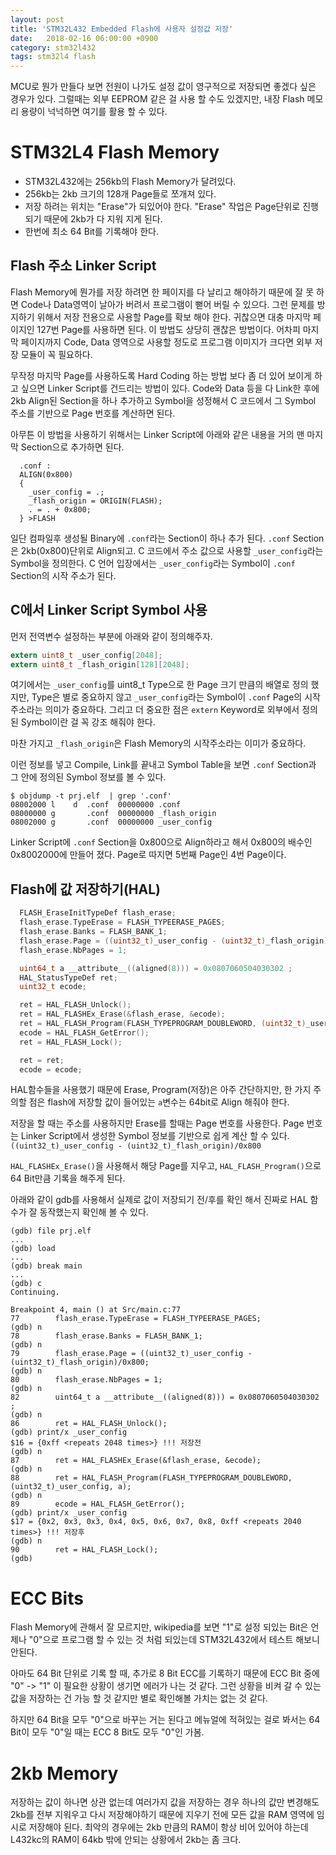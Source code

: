 ```yaml
---
layout: post
title: 'STM32L432 Embedded Flash에 사용자 설정값 저장'
date:   2018-02-16 06:00:00 +0900
category: stm32l432
tags: stm32l4 flash
---
```


MCU로 뭔가 만들다 보면 전원이 나가도 설정 값이 영구적으로 저장되면 좋겠다 싶은 경우가 있다. 그럴때는 외부 EEPROM 같은 걸 사용 할 수도 있겠지만, 내장 Flash 메모리 용량이 넉넉하면 여기를 활용 할 수 있다.

# STM32L4 Flash Memory
* STM32L432에는 256kb의 Flash Memory가 달려있다. 
* 256kb는 2kb 크기의 128개 Page들로 쪼개져 있다.
* 저장 하려는 위치는 "Erase"가 되있어야 한다. "Erase" 작업은 Page단위로 진행 되기 때문에 2kb가 다 지워 지게 된다.
* 한번에 최소 64 Bit를 기록해야 한다.

## Flash 주소 Linker Script
Flash Memory에 뭔가를 저장 하려면 한 페이지를 다 날리고 해야하기 때문에 잘 못 하면 Code나 Data영역이 날아가 버려서 프로그램이 뻗어 버릴 수 있으다. 그런 문제를 방지하기 위해서 저장 전용으로 사용할 Page를 확보 해야 한다. 귀찮으면 대충 마지막 페이지인 127번 Page를 사용하면 된다. 이 방법도 상당히 괜찮은 방법이다. 어차피 마지막 페이지까지 Code, Data 영역으로 사용할 정도로 프로그램 이미지가 크다면 외부 저장 모듈이 꼭 필요하다.

무작정 마지막 Page를 사용하도록 Hard Coding 하는 방법 보다 좀 더 있어 보이게 하고 싶으면 Linker Script를 건드리는 방법이 있다. Code와 Data 등을 다 Link한 후에 2kb Align된 Section을 하나 추가하고 Symbol을 성정해서 C 코드에서 그 Symbol 주소를 기반으로 Page 번호를 계산하면 된다. 

아무튼 이 방법을 사용하기 위해서는 Linker Script에 아래와 같은 내용을 거의 맨 마지막 Section으로 추가하면 된다.
```
  .conf :
  ALIGN(0x800) 
  {
    _user_config = .;
    _flash_origin = ORIGIN(FLASH);
    . = . + 0x800;
  } >FLASH
```
일단 컴파일후 생성될 Binary에 `.conf`라는 Section이 하나 추가 된다. `.conf` Section은 2kb(0x800)단위로 Align되고. C 코드에서 주소 값으로 사용할 `_user_config`라는 Symbol을 정의한다. C 언어 입장에서는 `_user_config`라는 Symbol이 `.conf` Section의 시작 주소가 된다.

## C에서 Linker Script Symbol 사용
먼저 전역변수 설정하는 부분에 아래와 같이 정의해주자.
```c
extern uint8_t _user_config[2048];
extern uint8_t _flash_origin[128][2048];
```
여기에서는 `_user_config`를 uint8_t Type으로 한 Page 크기 만큼의 배열로 정의 했지만, Type은 별로 중요하지 않고 `_user_config`라는 Symbol이 `.conf` Page의 시작주소라는 의미가 중요하다. 그리고 더 중요한 점은 `extern` Keyword로 외부에서 정의된 Symbol이란 걸 꼭 강조 해줘야 한다.

마찬 가지고 `_flash_origin`은 Flash Memory의 시작주소라는 이미가 중요하다. 

이런 정보를 넣고 Compile, Link를 끝내고 Symbol Table을 보면 `.conf` Section과 그 안에 정의된 Symbol 정보를 볼 수 있다.
```
$ objdump -t prj.elf  | grep '.conf'
08002000 l    d  .conf  00000000 .conf
08000000 g       .conf  00000000 _flash_origin
08002000 g       .conf  00000000 _user_config
```
Linker Script에 `.conf` Section을 0x800으로 Align하라고 해서 0x800의 배수인 0x8002000에 만들어 졌다. Page로 따지면 5번째 Page인 4번 Page이다.

## Flash에 값 저장하기(HAL)
```c
  FLASH_EraseInitTypeDef flash_erase;
  flash_erase.TypeErase = FLASH_TYPEERASE_PAGES;
  flash_erase.Banks = FLASH_BANK_1;
  flash_erase.Page = ((uint32_t)_user_config - (uint32_t)_flash_origin)/0x800;
  flash_erase.NbPages = 1;

  uint64_t a __attribute__((aligned(8))) = 0x0807060504030302 ;
  HAL_StatusTypeDef ret;
  uint32_t ecode;

  ret = HAL_FLASH_Unlock();
  ret = HAL_FLASHEx_Erase(&flash_erase, &ecode);
  ret = HAL_FLASH_Program(FLASH_TYPEPROGRAM_DOUBLEWORD, (uint32_t)_user_config, a);
  ecode = HAL_FLASH_GetError();
  ret = HAL_FLASH_Lock();

  ret = ret;
  ecode = ecode;
```
HAL함수들을 사용했기 때문에 Erase, Program(저장)은 아주 간단하지만, 한 가지 주의할 점은 flash에 저장할 값이 들어있는 `a`변수는 64bit로 Align 해줘야 한다.

저장을 할 때는 주소를 사용하지만 Erase를 할때는 Page 번호를 사용한다. Page 번호는 Linker Script에서 생성한 Symbol 정보를 기반으로 쉽게 계산 할 수 있다.<br/> `((uint32_t)_user_config - (uint32_t)_flash_origin)/0x800`

`HAL_FLASHEx_Erase()`을 사용해서 해당 Page를 지우고, `HAL_FLASH_Program()`으로 64 Bit만큼 기록을 해주게 된다.

아래와 같이 gdb를 사용해서 실제로 값이 저장되기 전/후를 확인 해서 진짜로 HAL 함수가 잘 동작했는지 확인해 볼 수 있다.
```
(gdb) file prj.elf 
...
(gdb) load
...
(gdb) break main
...
(gdb) c
Continuing.

Breakpoint 4, main () at Src/main.c:77
77        flash_erase.TypeErase = FLASH_TYPEERASE_PAGES;
(gdb) n
78        flash_erase.Banks = FLASH_BANK_1;
(gdb) n
79        flash_erase.Page = ((uint32_t)_user_config - (uint32_t)_flash_origin)/0x800;
(gdb) n
80        flash_erase.NbPages = 1;
(gdb) n
82        uint64_t a __attribute__((aligned(8))) = 0x0807060504030302 ;
(gdb) n
86        ret = HAL_FLASH_Unlock();
(gdb) print/x _user_config
$16 = {0xff <repeats 2048 times>} !!! 저장전
(gdb) n
87        ret = HAL_FLASHEx_Erase(&flash_erase, &ecode);
(gdb) n
88        ret = HAL_FLASH_Program(FLASH_TYPEPROGRAM_DOUBLEWORD, (uint32_t)_user_config, a);
(gdb) n
89        ecode = HAL_FLASH_GetError();
(gdb) print/x _user_config
$17 = {0x2, 0x3, 0x3, 0x4, 0x5, 0x6, 0x7, 0x8, 0xff <repeats 2040 times>} !!! 저장후
(gdb) n
90        ret = HAL_FLASH_Lock();
(gdb)
```

# ECC Bits
Flash Memory에 관해서 잘 모르지만, wikipedia를 보면 "1"로 설정 되있는 Bit은 언제나 "0"으로 프로그램 할 수 있는 것 처럼 되있는데 STM32L432에서 테스트 해보니 안된다. 

아마도 64 Bit 단위로 기록 할 때, 추가로 8 Bit ECC를 기록하기 때문에 ECC Bit 중에 "0" -> "1" 이 필요한 상황이 생기면 에러가 나는 것 같다. 그런 상황을 비켜 갈 수 있는 값을 저장하는 건 가능 할 것 같지만 별로 확인해볼 가치는 없는 것 같다.

하지만 64 Bit을 모두 "0"으로 바꾸는 거는 된다고 메뉴얼에 적혀있는 걸로 봐서는 64 Bit이 모두 "0"일 때는 ECC 8 Bit도 모두 "0"인 가봄.

# 2kb Memory
저장하는 값이 하나면 상관 없는데 여러가지 값을 저장하는 경우 하나의 값만 변경해도 2kb를 전부 지워우고 다시 저장해야하기 때문에 지우기 전에 모든 값을 RAM 영역에 임시로 저장해야 된다. 최악의 경우에는 2kb 만큼의 RAM이 항상 비어 있어야 하는데 L432kc의 RAM이 64kb 밖에 안되는 상황에서 2kb는 좀 크다.
